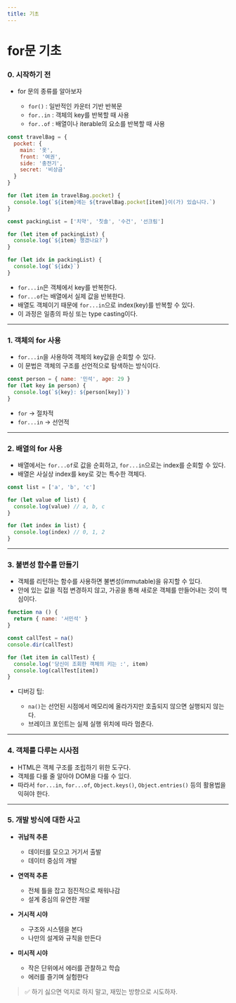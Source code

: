 ```yaml
---
title: 기초
---
```


# for문 기초

### 0. 시작하기 전

* for 문의 종류를 알아보자

  * `for()` : 일반적인 카운터 기반 반복문
  * `for..in` : 객체의 key를 반복할 때 사용
  * `for..of` : 배열이나 iterable의 요소를 반복할 때 사용

```js
const travelBag = {
  pocket: {
    main: '옷',
    front: '여권',
    side: '충전기',
    secret: '비상금'
  }
}

for (let item in travelBag.pocket) {
  console.log(`${item}에는 ${travelBag.pocket[item]}이(가) 있습니다.`)
}

const packingList = ['치약', '칫솔', '수건', '선크림']

for (let item of packingList) {
  console.log(`${item} 챙겼나요?`)
}

for (let idx in packingList) {
  console.log(`${idx}`)
}
```

* `for...in`은 객체에서 key를 반복한다.
* `for...of`는 배열에서 실제 값을 반복한다.
* 배열도 객체이기 때문에 `for...in`으로 index(key)를 반복할 수 있다.
* 이 과정은 일종의 파싱 또는 type casting이다.

---

### 1. 객체의 for 사용

* `for...in`을 사용하여 객체의 key값을 순회할 수 있다.
* 이 문법은 객체의 구조를 선언적으로 탐색하는 방식이다.

```js
const person = { name: '민석', age: 29 }
for (let key in person) {
  console.log(`${key}: ${person[key]}`)
}
```

* `for` → 절차적
* `for...in` → 선언적

---

### 2. 배열의 for 사용

* 배열에서는 `for...of`로 값을 순회하고, `for...in`으로는 index를 순회할 수 있다.
* 배열은 사실상 index를 key로 갖는 특수한 객체다.

```js
const list = ['a', 'b', 'c']

for (let value of list) {
  console.log(value) // a, b, c
}

for (let index in list) {
  console.log(index) // 0, 1, 2
}
```

---

### 3. 불변성 함수를 만들기

* 객체를 리턴하는 함수를 사용하면 불변성(immutable)을 유지할 수 있다.
* 안에 있는 값을 직접 변경하지 않고, 가공을 통해 새로운 객체를 만들어내는 것이 핵심이다.

```js
function na () {
  return { name: '서민석' }
}

const callTest = na()
console.dir(callTest)

for (let item in callTest) {
  console.log('당신이 조회한 객체의 키는 :', item)
  console.log(callTest[item])
}
```

* 디버깅 팁:

  * `na()`는 선언된 시점에서 메모리에 올라가지만 호출되지 않으면 실행되지 않는다.
  * 브레이크 포인트는 실제 실행 위치에 따라 멈춘다.

---

### 4. 객체를 다루는 시사점

* HTML은 객체 구조를 조립하기 위한 도구다.
* 객체를 다룰 줄 알아야 DOM을 다룰 수 있다.
* 따라서 `for...in`, `for...of`, `Object.keys()`, `Object.entries()` 등의 활용법을 익혀야 한다.

---

### 5. 개발 방식에 대한 사고

* **귀납적 추론**

  * 데이터를 모으고 거기서 출발
  * 데이터 중심의 개발

* **연역적 추론**

  * 전체 틀을 잡고 점진적으로 채워나감
  * 설계 중심의 유연한 개발

* **거시적 시야**

  * 구조와 시스템을 본다
  * 나만의 설계와 규칙을 만든다

* **미시적 시야**

  * 작은 단위에서 에러를 관찰하고 학습
  * 에러를 즐기며 실험한다

> ✅ 하기 싫으면 억지로 하지 말고, 재밌는 방향으로 시도하자.
